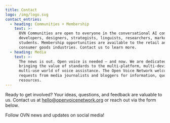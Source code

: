 ```yaml
---
title: Contact
logo: /img/logo.svg
contact_entries:
  - heading: Communities + Membership
    text: >-
      OVN Communities are open to everyone in the conversational AI community –
      developers, designers, strategists, linguists, researchers, marketers, and
      students. Membership opportunities are available to the retail and
      consumer goods industries. Contact us to learn more.
  - heading: Media
    text: >-
      The news is out. Open voice is needed – and now. We are dedicated to
      bringing the value of standards to the multi-platform, multi-device,
      multi-use world of voice assistance. The Open Voice Network welcomes
      requests from media journalists and bloggers for information, quotes, and
      resources.
---
```

Ready to get involved? Your ideas, questions, and feedback are valuable to us. Contact us at hello@openvoicenetwork.org or reach out via the form below.

Follow OVN news and updates on social media!
